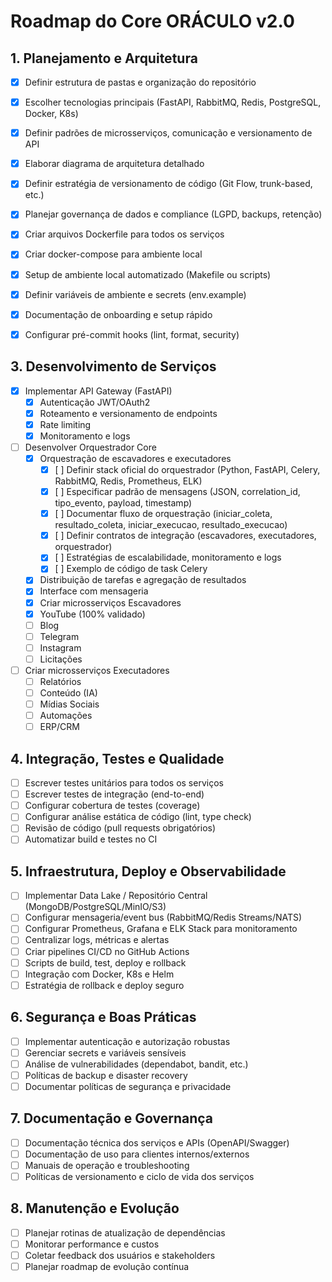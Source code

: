 # Roadmap do Core ORÁCULO v2.0

## 1. Planejamento e Arquitetura
- [x] Definir estrutura de pastas e organização do repositório
- [x] Escolher tecnologias principais (FastAPI, RabbitMQ, Redis, PostgreSQL, Docker, K8s)
- [x] Definir padrões de microsserviços, comunicação e versionamento de API
- [x] Elaborar diagrama de arquitetura detalhado
- [x] Definir estratégia de versionamento de código (Git Flow, trunk-based, etc.)
- [x] Planejar governança de dados e compliance (LGPD, backups, retenção)

- [x] Criar arquivos Dockerfile para todos os serviços
- [x] Criar docker-compose para ambiente local
- [x] Setup de ambiente local automatizado (Makefile ou scripts)
- [x] Definir variáveis de ambiente e secrets (env.example)
- [x] Documentação de onboarding e setup rápido
- [x] Configurar pré-commit hooks (lint, format, security)

## 3. Desenvolvimento de Serviços
- [x] Implementar API Gateway (FastAPI)
    - [x] Autenticação JWT/OAuth2
    - [x] Roteamento e versionamento de endpoints
    - [x] Rate limiting
    - [x] Monitoramento e logs
- [ ] Desenvolver Orquestrador Core
	- [x] Orquestração de escavadores e executadores
		- [x] [ ] Definir stack oficial do orquestrador (Python, FastAPI, Celery, RabbitMQ, Redis, Prometheus, ELK)
		- [x] [ ] Especificar padrão de mensagens (JSON, correlation_id, tipo_evento, payload, timestamp)
		- [x] [ ] Documentar fluxo de orquestração (iniciar_coleta, resultado_coleta, iniciar_execucao, resultado_execucao)
		- [x] [ ] Definir contratos de integração (escavadores, executadores, orquestrador)
		- [x] [ ] Estratégias de escalabilidade, monitoramento e logs
		- [x] [ ] Exemplo de código de task Celery
	- [x] Distribuição de tarefas e agregação de resultados
	- [x] Interface com mensageria
	- [x] Criar microsserviços Escavadores
	- [x] YouTube (100% validado)
	- [ ] Blog
	- [ ] Telegram
	- [ ] Instagram
	- [ ] Licitações
- [ ] Criar microsserviços Executadores
	- [ ] Relatórios
	- [ ] Conteúdo (IA)
	- [ ] Mídias Sociais
	- [ ] Automações
	- [ ] ERP/CRM

## 4. Integração, Testes e Qualidade
- [ ] Escrever testes unitários para todos os serviços
- [ ] Escrever testes de integração (end-to-end)
- [ ] Configurar cobertura de testes (coverage)
- [ ] Configurar análise estática de código (lint, type check)
- [ ] Revisão de código (pull requests obrigatórios)
- [ ] Automatizar build e testes no CI

## 5. Infraestrutura, Deploy e Observabilidade
- [ ] Implementar Data Lake / Repositório Central (MongoDB/PostgreSQL/MinIO/S3)
- [ ] Configurar mensageria/event bus (RabbitMQ/Redis Streams/NATS)
- [ ] Configurar Prometheus, Grafana e ELK Stack para monitoramento
- [ ] Centralizar logs, métricas e alertas
- [ ] Criar pipelines CI/CD no GitHub Actions
- [ ] Scripts de build, test, deploy e rollback
- [ ] Integração com Docker, K8s e Helm
- [ ] Estratégia de rollback e deploy seguro

## 6. Segurança e Boas Práticas
- [ ] Implementar autenticação e autorização robustas
- [ ] Gerenciar secrets e variáveis sensíveis
- [ ] Análise de vulnerabilidades (dependabot, bandit, etc.)
- [ ] Políticas de backup e disaster recovery
- [ ] Documentar políticas de segurança e privacidade

## 7. Documentação e Governança
- [ ] Documentação técnica dos serviços e APIs (OpenAPI/Swagger)
- [ ] Documentação de uso para clientes internos/externos
- [ ] Manuais de operação e troubleshooting
- [ ] Políticas de versionamento e ciclo de vida dos serviços

## 8. Manutenção e Evolução
- [ ] Planejar rotinas de atualização de dependências
- [ ] Monitorar performance e custos
- [ ] Coletar feedback dos usuários e stakeholders
- [ ] Planejar roadmap de evolução contínua
